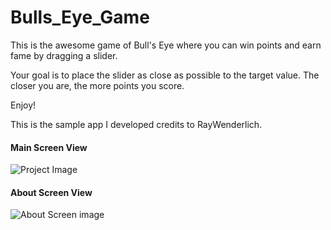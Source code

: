 # Bulls_Eye_Game

This is the awesome game of Bull's Eye where you can win points and earn fame by dragging a slider.

Your goal is to place the slider as close as possible to the target value. The closer you are, the more points you score.

Enjoy!

This is the sample app I developed credits to RayWenderlich.

#### Main Screen View

![Project Image](https://user-images.githubusercontent.com/13076610/41907764-421d72b0-795b-11e8-96fc-a72461d0b9d2.jpg)


#### About Screen View

![About Screen image](https://user-images.githubusercontent.com/13076610/42036670-a3a43b22-7aff-11e8-8e84-5053d9e49ed4.jpg)

